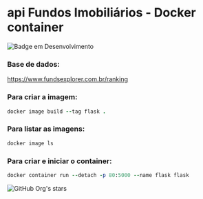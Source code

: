 # api Fundos Imobiliários - Docker container
![Badge em Desenvolvimento](http://img.shields.io/static/v1?label=STATUS&message=EM%20DESENVOLVIMENTO&color=GREEN&style=for-the-badge)
### Base de dados:
https://www.fundsexplorer.com.br/ranking

### Para criar a imagem:
```ruby
docker image build --tag flask .
```
### Para listar as imagens:
```ruby
docker image ls
```
### Para criar e iniciar o container:
```ruby
docker container run --detach -p 80:5000 --name flask flask
```

![GitHub Org's stars](https://img.shields.io/github/stars/camilafernanda?style=social)
